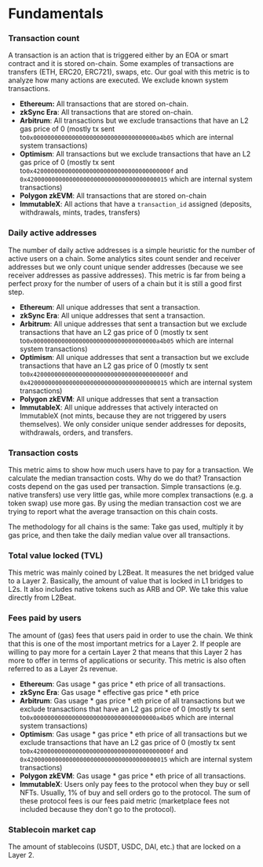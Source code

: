 # Fundamentals

### Transaction count

A transaction is an action that is triggered either by an EOA or smart contract and it is stored on-chain. Some examples of transactions are transfers (ETH, ERC20, ERC721), swaps, etc. Our goal with this metric is to analyze how many actions are executed. We exclude known system transactions.

* **Ethereum:** All transactions that are stored on-chain.&#x20;
* **zkSync Era**: All transactions that are stored on-chain.&#x20;
* **Arbitrum**: All transactions but we exclude transactions that have an L2 gas price of 0 (mostly tx sent to`0x00000000000000000000000000000000000a4b05` which are internal system transactions)
* &#x20;**Optimism**: All transactions but we exclude transactions that have an L2 gas price of 0 (mostly tx sent to`0x420000000000000000000000000000000000000f` and `0x4200000000000000000000000000000000000015` which are internal system transactions)&#x20;
* **Polygon zkEVM**: All transactions that are stored on-chain
* **ImmutableX**: All actions that have a `transaction_id` assigned (deposits, withdrawals, mints, trades, transfers)

### Daily active addresses

The number of daily active addresses is a simple heuristic for the number of active users on a chain. Some analytics sites count sender and receiver addresses but we only count unique sender addresses (because we see receiver addresses as passive addresses). This metric is far from being a perfect proxy for the number of users of a chain but it is still a good first step.

* **Ethereum**: All unique addresses that sent a transaction.&#x20;
* **zkSync Era**: All unique addresses that sent a transaction.&#x20;
* **Arbitrum**: All unique addresses that sent a transaction but we exclude transactions that have an L2 gas price of 0 (mostly tx sent to`0x00000000000000000000000000000000000a4b05` which are internal system transactions)
* **Optimism**: All unique addresses that sent a transaction but we exclude transactions that have an L2 gas price of 0 (mostly tx sent to`0x420000000000000000000000000000000000000f` and `0x4200000000000000000000000000000000000015` which are internal system transactions)&#x20;
* **Polygon zkEVM**: All unique addresses that sent a transaction&#x20;
* **ImmutableX**: All unique addresses that actively interacted on ImmutableX (not mints, because they are not triggered by users themselves). We only consider unique sender addresses for deposits, withdrawals, orders, and transfers.

### Transaction costs

This metric aims to show how much users have to pay for a transaction. We calculate the median transaction costs. Why do we do that? Transaction costs depend on the gas used per transaction. Simple transactions (e.g. native transfers) use very little gas, while more complex transactions (e.g. a token swap) use more gas. By using the median transaction cost we are trying to report what the average transaction on this chain costs.

The methodology for all chains is the same: Take gas used, multiply it by gas price, and then take the daily median value over all transactions.

### Total value locked (TVL)

This metric was mainly coined by L2Beat. It measures the net bridged value to a Layer 2. Basically, the amount of value that is locked in L1 bridges to L2s. It also includes native tokens such as ARB and OP. We take this value directly from L2Beat.&#x20;

### Fees paid by users

The amount of (gas) fees that users paid in order to use the chain. We think that this is one of the most important metrics for a Layer 2. If people are willing to pay more for a certain Layer 2 that means that this Layer 2 has more to offer in terms of applications or security. This metric is also often referred to as a Layer 2s revenue.

* **Ethereum**: Gas usage \* gas price \* eth price of all transactions.&#x20;
* **zkSync Era**: Gas usage \* effective gas price \* eth price
* **Arbitrum**: Gas usage \* gas price \* eth price of all transactions but we exclude transactions that have an L2 gas price of 0 (mostly tx sent to`0x00000000000000000000000000000000000a4b05` which are internal system transactions)
* **Optimism**: Gas usage \* gas price \* eth price of all transactions but we exclude transactions that have an L2 gas price of 0 (mostly tx sent to`0x420000000000000000000000000000000000000f` and `0x4200000000000000000000000000000000000015` which are internal system transactions)&#x20;
* **Polygon zkEVM**: Gas usage \* gas price \* eth price of all transactions.&#x20;
* **ImmutableX**: Users only pay fees to the protocol when they buy or sell NFTs. Usually, 1% of buy and sell orders go to the protocol. The sum of these protocol fees is our fees paid metric (marketplace fees not included because they don't go to the protocol).

### Stablecoin market cap

The amount of stablecoins (USDT, USDC, DAI, etc.) that are locked on a Layer 2.&#x20;



###
